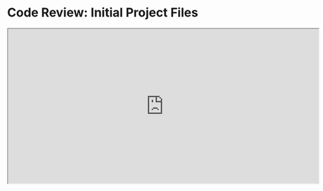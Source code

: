 # Code Review: Initial Project Files
<div align="center">
<HTML>
   <CENTER><iframe width="720" height="360"
  src="https://www.youtube.com/watch?v=ePZdA_UjNsE">
  </iframe> </CENTER>
</HTML>

</div>
